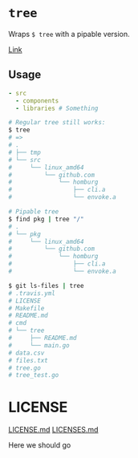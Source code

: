 # `tree`

Wraps `$ tree` with a pipable version.

[Link](#some-text)

## Usage

```yaml
- src
  - components
  - libraries # Something
```

```bash
# Regular tree still works:
$ tree
# => 
# .
# ├── tmp
# └── src
#     └── linux_amd64
#         └── github.com
#             └── homburg
#                 ├── cli.a
#                 └── envoke.a

# Pipable tree
$ find pkg | tree "/"
# .
# └── pkg
#     └── linux_amd64
#         └── github.com
#             └── homburg
#                 ├── cli.a
#                 └── envoke.a

$ git ls-files | tree
# .travis.yml
# LICENSE
# Makefile
# README.md
# cmd
# └── tree
#     ├── README.md
#     └── main.go
# data.csv
# files.txt
# tree.go
# tree_test.go
```

# LICENSE

[LICENSE.md](LICENSE.md)
[LICENSES.md](LICENSES.md)

<span name="some-text">Here we should go</span>
